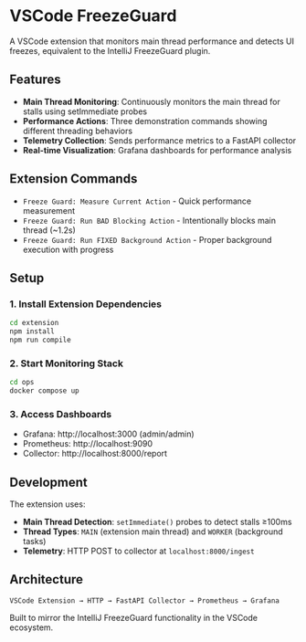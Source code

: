 # VSCode FreezeGuard

A VSCode extension that monitors main thread performance and detects UI freezes, equivalent to the IntelliJ FreezeGuard plugin.

## Features

- **Main Thread Monitoring**: Continuously monitors the main thread for stalls using setImmediate probes
- **Performance Actions**: Three demonstration commands showing different threading behaviors
- **Telemetry Collection**: Sends performance metrics to a FastAPI collector
- **Real-time Visualization**: Grafana dashboards for performance analysis

## Extension Commands

- `Freeze Guard: Measure Current Action` - Quick performance measurement
- `Freeze Guard: Run BAD Blocking Action` - Intentionally blocks main thread (~1.2s)
- `Freeze Guard: Run FIXED Background Action` - Proper background execution with progress

## Setup

### 1. Install Extension Dependencies
```bash
cd extension
npm install
npm run compile
```

### 2. Start Monitoring Stack
```bash
cd ops
docker compose up
```

### 3. Access Dashboards
- Grafana: http://localhost:3000 (admin/admin)
- Prometheus: http://localhost:9090
- Collector: http://localhost:8000/report

## Development

The extension uses:
- **Main Thread Detection**: `setImmediate()` probes to detect stalls ≥100ms
- **Thread Types**: `MAIN` (extension main thread) and `WORKER` (background tasks)
- **Telemetry**: HTTP POST to collector at `localhost:8000/ingest`

## Architecture

```
VSCode Extension → HTTP → FastAPI Collector → Prometheus → Grafana
```

Built to mirror the IntelliJ FreezeGuard functionality in the VSCode ecosystem.